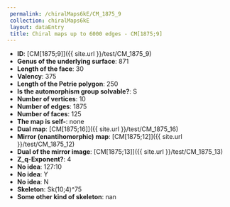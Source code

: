 ```yaml
--- 
 permalink: /chiralMaps6kE/CM_1875_9 
 collection: chiralMaps6kE
 layout: dataEntry
 title: Chiral maps up to 6000 edges - CM[1875;9]
---
```


- **ID**: [CM[1875;9]]({{ site.url }}/test/CM_1875_9)
- **Genus of the underlying surface**: 871
- **Length of the face**: 30
- **Valency**: 375
- **Length of the Petrie polygon**: 250
- **Is the automorphism group solvable?**: S
- **Number of vertices**: 10
- **Number of edges**: 1875
- **Number of faces**: 125
- **The map is self-**: none
- **Dual map**: [CM[1875;16]]({{ site.url }}/test/CM_1875_16)
- **Mirror (enantihomorphic) map**: [CM[1875;12]]({{ site.url }}/test/CM_1875_12)
- **Dual of the mirror image**: [CM[1875;13]]({{ site.url }}/test/CM_1875_13)
- **Z_q-Exponent?**: 4
- **No idea**:  127:10
- **No idea**: Y
- **No idea**: N
- **Skeleton**: Sk(10;4)^75
- **Some other kind of skeleton**: nan
